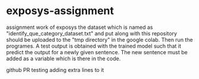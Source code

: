 # exposys-assignment
assignment work of exposys
the dataset which is named as "identify_que_category_dataset.txt" and put along with this repository should be uploaded to the "tmp directory" in the google colab.
Then run the programes. 
A test output is obtained with the trained model such that it predict the output for a newly given sentence.
The new sentence must be added as a variable which is there in the code.

github PR testing
adding extra lines to it
